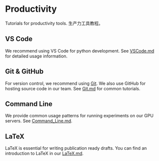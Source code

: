# Productivity
Tutorials for productivity tools. 生产力工具教程。

## VS Code

We recommend using VS Code for python development.
See [VSCode.md](VSCode.md) for detailed usage information.

## Git & GitHub

For version control, we recommend using [Git](https://git-scm.com).
We also use GitHub for hosting source code in our team.
See [Git.md](Git.md) for common tutorials.

## Command Line

We provide common usage patterns for running experiments
on our GPU servers.
See [Command_Line.md](Command_Line.md).

## LaTeX

LaTeX is essential for writing publication ready drafts.
You can find an introduction to LaTeX in our [LaTeX.md](LaTeX.md).
